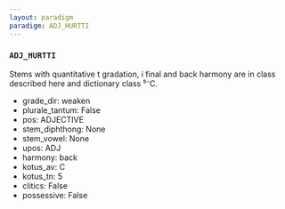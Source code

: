 ```yaml
---
layout: paradigm
paradigm: ADJ_HURTTI
---
```

### ` ADJ_HURTTI `

Stems with quantitative t gradation, i final and back harmony are in class described here and dictionary class ⁵⁻C.
* grade_dir: weaken
* plurale_tantum: False
* pos: ADJECTIVE
* stem_diphthong: None
* stem_vowel: None
* upos: ADJ
* harmony: back
* kotus_av: C
* kotus_tn: 5
* clitics: False
* possessive: False
